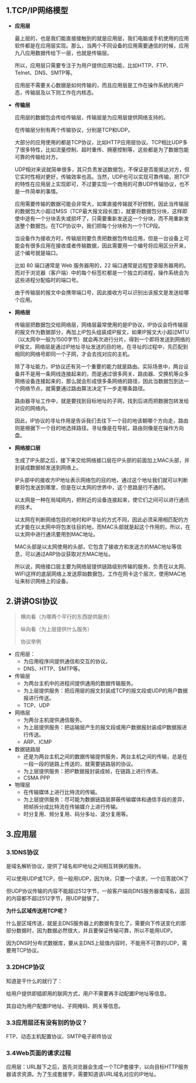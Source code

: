 ## 1.TCP/IP网络模型

- **应用层**

  最上层的，也是我们能直接接触到的就是应用层，我们电脑或手机使用的应用软件都是在应用层实现。那么，当两个不同设备的应用需要通信的时候，应用九八应用数据传给下一层，也就是传输层。

  所以，应用层只需要专注于为用户提供应用功能，比如HTTP、FTP、Telnet、DNS、SMTP等。

  应用层不需要关心数据是如何传输的，而且应用层是工作在操作系统的用户态，传输层及以下则工作在内核态。

- **传输层**

  应用层的数据包会传给传输层，传输层是为应用层提供网络支持的。

  在传输层分别有两个传输协议，分别是TCP和UDP。

  大部分的应用使用的都是TCP协议，比如HTTP应用层协议。TCP相比UDP多了很多特性，比如流量控制、超时重传、拥塞控制等，这些都是为了数据包能可靠的传输给对方。

  UDP相对来说就简单很多，其只负责发送数据包，不保证是否能抵达对方，但它实时性相对更好，传输效率也高。当然，UDP也可以实现可靠传输，把TCP的特性在应用层上实现即可，不过要实现一个商用的可靠UDP传输协议，也不是一件简单的事情。

  应用需要传输的数据可能会非常大，如果直接传输就不好控制，因此当传输层的数据包大小超过MSS（TCP最大报文段长度），就要将数据包分块，这样即使中途有一个分块丢失或损坏了，只需要重新发送这一个分块，而不用重新发送整个数据包。在TCP协议中，我们把每个分块称为一个TCP段。

  当设备作为接收方时，传输层则要负责把数据包传给应用，但是一台设备上可能会有很多应用在接收或者传输数据，因此需要用一个编号将应用区分开来，这个编号就是端口。

  比如 80 端口通常是 Web 服务器用的，22 端口通常是远程登录服务器用的。而对于浏览器（客户端）中的每个标签栏都是一个独立的进程，操作系统会为这些进程分配临时的端口号。

  由于传输层的报文中会携带端口号，因此接收方可以识别出该报文是发送给哪个应用。

- **网络层**

  传输层把数据包交给网络层，网络层最常使用的是IP协议，IP协议会将传输层的报文作为数据部分，再加上IP包头组装成IP报文，如果IP报文大小超过MTU（以太网中一般为1500字节）就会再次进行分片，得到一个即将发送到网络的IP报文。网络层是通过IP地址寻址发送的目的地，在寻址的过程中，先匹配到相同的网络号即同一个子网，才会去找对应的主机。

  除了寻址能力，IP协议还有另一个重要的能力就是路由。实际场景中，两台设备并不是用一条网线连接起来的，而是通过很多网关、路由器、交换机等众多网络设备连接起来的，那么就会形成很多条网络的路径，因此当数据包到达一个网络节点，就需要通过路由算法决定下一步走哪条路径。

  路由器寻址工作中，就是要找到目标地址的子网，找到后进而把数据包转发给对应的网络内。

  因此，IP协议的寻址作用是告诉我们去往下一个目的地该朝哪个方向走，路由则是根据下一个目的地选择路径。寻址像是在导航，路由则像是在操作方向盘。

- **网络接口层**

  生成了IP头部之后，接下来交给网络接口层在IP头部的前面加上MAC头部，并封装成数据帧发送到网络上。

  IP头部中的接收方IP地址表示网络包的目的地，通过这个地址我们就可以判断要将包发送到哪里，但是在以太网的世界中，这个思路是行不通的。
  
  以太网是一种在局域网内，把附近的设备连接起来，使它们之间可以进行通讯的技术。
  
  以太网在判断网络包目的地时和IP寻址的方式不同，因此必须采用相匹配的方式才能在以太网中将包发往目的地，而MAC头部就是起这个作用的，所以，在以太网中进行通讯要用到MAC地址。
  
  MAC头部是以太网使用的头部，它包含了接收方和发送方的MAC地址等信息，可以通过ARP协议获取对方MAC地址。
  
  所以说，网络接口层主要为网络层提供链路级别传输的服务，负责在以太网、WIFI这样的底层网络上发送原始数据包，工作在网卡这个层次，使用MAC地址来标识网络上的设备。

## 2.讲讲OSI协议

> 横向看（为哪两个平行的东西提供服务）
>
> 纵向看（为上层提供什么服务）
>
> 协议举例

- 应用层：
  - 为应用程序间提供通信和交互的协议。
  - DNS、HTTP、SMTP等。
- 传输层
  - 为两台主机中的进程间提供通用的数据传输服务。
  - 为上层提供服务：把应用层的报文封装成TCP的报文段或UDP的用户数据报进行传送。
  - TCP、UDP
- 网络层
  - 为两台主机提供通信服务。
  - 为上层提供服务：把运输层产生的报文段或用户数据报封装成IP数据报进行传送。
  - ARP、ICMP
- 数据链路层
  - 还是为两台主机之间的数据传输提供服务，两台主机之间的传输，总是在一段一段的链路上传送的，就需要链路层的协议。
  - 为上层提供服务：把IP数据报封装成帧，在链路上进行传递。
  - CSMA PPP
- 物理层
  - 在传输媒体上进行比特流的传输。
  - 为上层提供服务：尽可能为数据链路层屏蔽传输媒体和通信手段的差异，把帧拆分成比特流在传输媒介上进行传输。
  - 时分复用、频分复用、码分多址、波分复用等。

## 3.应用层

### 3.1DNS协议

是域名解析协议，提供了域名和IP地址之间相互转换的服务。

可以使用UDP或TCP，但一般用UDP，因为块，只要一个请求，一个应答就OK了

但UDP协议传输的内容不能超过512字节，一般客户端向DNS服务器查域名，返回的内容都不超过512字节，用UDP就够了。

**为什么区域传送用TCP呢？**

什么是区域传送，就是主DNS服务器上的数据有变化了，需要向下传送变化的那部分数据时，因为数据必然很大，并且要保证传输可靠，所以不能用UDP。

因为DNS时分布式数据库，要从主DNS上赋值内容时，不能用不可靠的UDP，需要用TCP协议。

### 3.2DHCP协议

知道是干什么的就行了：

给用户提供即插即用的联网方式，用户不需要再手动配置IP地址等信息。

其自动为用户配置IP地址、子网掩码、网关等信息。

### 3.3应用层还有没有别的协议？

FTP、动态主机配置协议、SMTP电子邮件协议

### 3.4Web页面的请求过程

应用层：URL敲下之后，首先浏览器会生成一个TCP套接字，以向目标HTTP服务器请求资源。为了生成套接字，需要知道该URL域名对应的IP地址。

